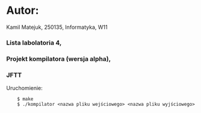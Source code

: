 # Autor:
Kamil Matejuk, 250135,
Informatyka, W11

### Lista labolatoria 4,
### Projekt kompilatora (wersja alpha),
### JFTT

Uruchomienie:
```
    $ make
    $ ./kompilator <nazwa pliku wejściowego> <nazwa pliku wyjściowego>
```